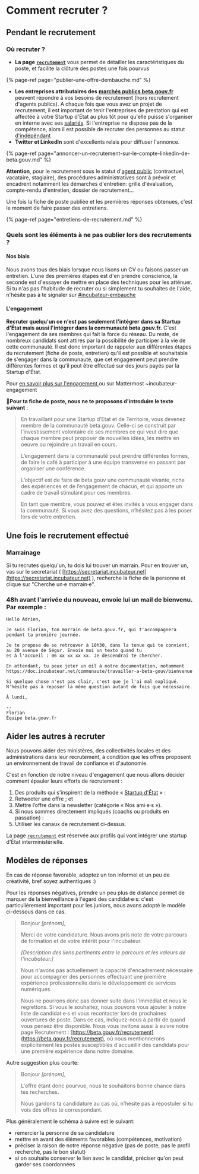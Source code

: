 # Comment recruter ?

## Pendant le recrutement

### Où recruter ?

* **La page** [**`recrutement`**](https://beta.gouv.fr/recrutement/) vous permet de détailler les caractéristiques du poste, et facilite la clôture des postes une fois pourvus

{% page-ref page="publier-une-offre-dembauche.md" %}

* **Les entreprises attributaires des** [**marchés publics beta.gouv.fr**](../../../gerer-sa-startup-detat-ou-de-territoires-au-quotidien/gestion-administrative/marches-publics-beta.gouv.fr/) peuvent répondre à vos besoins de recrutement \(hors recrutement d'agents publics\). A chaque fois que vous avez un projet de recrutement, il est important de tenir l'entreprises de prestation qui est affectée à votre Startup d'État au plus tôt pour qu'elle puisse s'organiser en interne avec ses [salariés](../les-differents-statuts/salaries-des-societes-de-prestation.md). Si l'entreprise ne dispose pas de la compétence, alors il est possible de recruter des personnes au statut [d'indépéndant](../les-differents-statuts/independants-freelances/)
* **Twitter et LinkedIn** sont d'excellents relais pour diffuser l'annonce.

{% page-ref page="annoncer-un-recrutement-sur-le-compte-linkedin-de-beta.gouv.md" %}

**Attention**, pour le recrutement sous le statut d'[agent public](../les-differents-statuts/fonctionnaires-et-contractuels-de-la-fonction-publique.md) \(contractuel, vacataire, stagiaire\), des procédures administratives sont à prévoir et encadrent notamment les démarches d'entretien: grille d'évaluation, compte-rendu d'entretien, dossier de recrutement…

Une fois la fiche de poste publiée et les premières réponses obtenues, c'est le moment de faire passer des entretiens.

{% page-ref page="entretiens-de-recrutement.md" %}

### Quels sont les éléments à ne pas oublier lors des recrutements ?

#### **Nos biais**

Nous avons tous des biais lorsque nous lisons un CV ou faisons passer un entretien. L'une des premières étapes est d'en prendre conscience, la seconde est d'essayer de mettre en place des techniques pour les atténuer. Si tu n'as pas l'habitude de recruter ou si simplement tu souhaites de l'aide, n'hésite pas à te signaler sur [\#incubateur-embauche](https://startups-detat.slack.com/archives/C1VLS5E80)

#### L'engagement

**Recruter quelqu'un ce n'est pas seulement l'intégrer dans sa Startup d'État mais aussi l'intégrer dans la communauté beta.gouv.fr.** C'est l'engagement de ses membres qui fait la force du réseau. Du reste, de nombreux candidats sont attirés par la possibilité de participer à la vie de cette communauté. Il est donc important de rappeler aux différentes étapes du recrutement \(fiche de poste, entretien\) qu'il est possible et souhaitable de s'engager dans la communauté, que cet engagement peut prendre différentes formes et qu'il peut être effectué sur des jours payés par la Startup d'État.

Pour [en savoir plus sur l'engagement ](https://doc.incubateur.net/communaute/travailler-a-beta-gouv/actions-transverses)ou sur Mattermost ~incubateur-engagement

📝**Pour ta fiche de poste, nous ne te proposons d'introduire le texte suivant** :

> En travaillant pour une Startup d’Etat et de Territoire, vous devenez membre de la communauté beta.gouv. Celle-ci se construit par l’investissement volontaire de ses membres ce qui veut dire que chaque membre peut proposer de nouvelles idées, les mettre en oeuvre ou rejoindre un travail en cours.
>
> L’engagement dans la communauté peut prendre différentes formes, de faire le café à participer à une équipe transverse en passant par organiser une conférence.
>
> L’objectif est de faire de beta.gouv une communauté vivante, riche des expériences et de l’engagement de chacun, et qui apporte un cadre de travail stimulant pour ces membres.
>
> En tant que membre, vous pouvez et êtes invités à vous engager dans la communauté. Si vous avez des questions, n’hésitez pas à les poser lors de votre entretien.

## Une fois le recrutement effectué

### Marrainage

Si tu recrutes quelqu'un, tu dois lui trouver un marrain. Pour en trouver un, vas sur le secretariat \( [https://secretariat.incubateur.net](https://secretariat.incubateur.net) \), recherche la fiche de la personne et clique sur "Cherche un·e marrain·e".

### 48h avant l'arrivée du nouveau, envoie lui un mail de bienvenu. Par exemple :

```text
Hello Adrien,

Je suis Florian, ton marrain de beta.gouv.fr, qui t'accompagnera
pendant ta première journée. 

Je te propose de se retrouver à 10h30, dans la tenue qui te convient,
au 20 avenue de Ségur. Envoie moi un texto quand tu
es à l'accueil : 06 xx xx xx xx. Je descendrai te chercher. 

En attendant, tu peux jeter un œil à notre documentation, notamment
https://doc.incubateur.net/communaute/travailler-a-beta-gouv/bienvenue

Si quelque chose n'est pas clair, c'est que je l'ai mal expliqué.
N'hésite pas à reposer la même question autant de fois que nécessaire.

À lundi,

--
Florian
Équipe beta.gouv.fr
```

## Aider les autres à recruter

Nous pouvons aider des ministères, des collectivités locales et des administrations dans leur recrutement, à condition que les offres proposent un environnement de travail de confiance et d'autonomie.

C'est en fonction de notre niveau d'engagement que nous allons décider comment épauler leurs efforts de recrutement :

1. Des produits qui s'inspirent de la méthode « [Startup d'État](https://beta.gouv.fr/apropos) » :
2. Retweeter une offre ; et
3. Mettre l’offre dans la newsletter \(catégorie « Nos ami·e·s »\).
4. Si nous sommes directement impliqués \(coachs ou produits en passation\) :
5. Utiliser les canaux de recrutement ci-dessus.

La page [`recrutement`](https://beta.gouv.fr/recrutement/) est réservée aux profils qui vont intégrer une startup d'État interministérielle.

## Modèles de réponses

En cas de réponse favorable, adoptez un ton informel et un peu de créativité, bref soyez authentiques :\)

Pour les réponses négatives, prendre un peu plus de distance permet de marquer de la bienveillance à l'égard des candidat·e·s: c'est particulièrement important pour les juniors, nous avons adopté le modèle ci-dessous dans ce cas.

> Bonjour _\[prénom\]_,
>
> Merci de votre candidature. Nous avons pris note de votre parcours de formation et de votre intérêt pour l'incubateur.
>
> _\[Description des liens pertinents entre le parcours et les valeurs de l'incubateur.\]_
>
> Nous n'avons pas actuellement la capacité d'encadrement nécessaire pour accompagner des personnes effectuant une première expérience professionnelle dans le développement de services numériques.
>
> Nous ne pourrons donc pas donner suite dans l'immédiat et nous le regrettons. Si vous le souhaitez, nous pouvons vous ajouter à notre liste de candidat·e·s et vous recontacter lors de prochaines ouvertures de poste. Dans ce cas, indiquez-nous à partir de quand vous pensez être disponible. Nous vous invitons aussi à suivre notre page Recrutement : [https://beta.gouv.fr/recrutement](https://beta.gouv.fr/recrutement), où nous mentionnerons explicitement les postes susceptibles d'accueillir des candidats pour une première expérience dans notre domaine.

Autre suggestion plus courte:

> Bonjour _\[prénom\]_,
>
> L'offre étant donc pourvue, nous te souhaitons bonne chance dans tes recherches.
>
> Nous gardons ta candidature au cas où, n'hésite pas à repostuler si tu vois des offres te correspondant.

Plus généralement le schéma à suivre est le suivant:

* remercier la personne de sa candidature
* mettre en avant des éléments favorables \(compétences, motivation\)
* préciser la raison de notre réponse négative \(pas de poste, pas le profil recherché, pas le bon statut\)
* si on souhaite conserver le lien avec le candidat, préciser qu'on peut garder ses coordonnées

